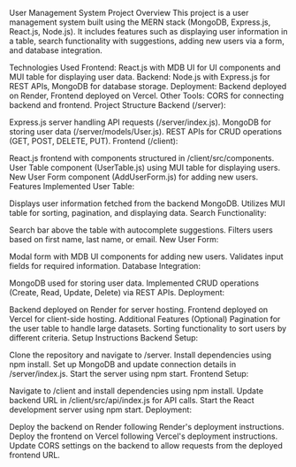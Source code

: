 User Management System
Project Overview
This project is a user management system built using the MERN stack (MongoDB, Express.js, React.js, Node.js). It includes features such as displaying user information in a table, search functionality with suggestions, adding new users via a form, and database integration.

Technologies Used
Frontend: React.js with MDB UI for UI components and MUI table for displaying user data.
Backend: Node.js with Express.js for REST APIs, MongoDB for database storage.
Deployment: Backend deployed on Render, Frontend deployed on Vercel.
Other Tools: CORS for connecting backend and frontend.
Project Structure
Backend (/server):

Express.js server handling API requests (/server/index.js).
MongoDB for storing user data (/server/models/User.js).
REST APIs for CRUD operations (GET, POST, DELETE, PUT).
Frontend (/client):

React.js frontend with components structured in /client/src/components.
User Table component (UserTable.js) using MUI table for displaying users.
New User Form component (AddUserForm.js) for adding new users.
Features Implemented
User Table:

Displays user information fetched from the backend MongoDB.
Utilizes MUI table for sorting, pagination, and displaying data.
Search Functionality:

Search bar above the table with autocomplete suggestions.
Filters users based on first name, last name, or email.
New User Form:

Modal form with MDB UI components for adding new users.
Validates input fields for required information.
Database Integration:

MongoDB used for storing user data.
Implemented CRUD operations (Create, Read, Update, Delete) via REST APIs.
Deployment:

Backend deployed on Render for server hosting.
Frontend deployed on Vercel for client-side hosting.
Additional Features (Optional)
Pagination for the user table to handle large datasets.
Sorting functionality to sort users by different criteria.
Setup Instructions
Backend Setup:

Clone the repository and navigate to /server.
Install dependencies using npm install.
Set up MongoDB and update connection details in /server/index.js.
Start the server using npm start.
Frontend Setup:

Navigate to /client and install dependencies using npm install.
Update backend URL in /client/src/api/index.js for API calls.
Start the React development server using npm start.
Deployment:

Deploy the backend on Render following Render's deployment instructions.
Deploy the frontend on Vercel following Vercel's deployment instructions.
Update CORS settings on the backend to allow requests from the deployed frontend URL.

